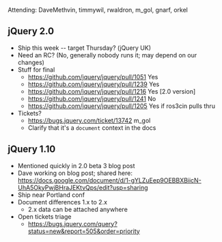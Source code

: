 Attending: DaveMethvin, timmywil, rwaldron, m_gol, gnarf, orkel
  
## jQuery 2.0
* Ship this week -- target Thursday? (jQuery UK)
* Need an RC? (No, generally nobody runs it; may depend on our changes)
* Stuff for final
  - https://github.com/jquery/jquery/pull/1051 Yes
  - https://github.com/jquery/jquery/pull/1239 Yes
  - https://github.com/jquery/jquery/pull/1216 Yes [2.0 version]
  - https://github.com/jquery/jquery/pull/1241 No
  - https://github.com/jquery/jquery/pull/1205 Yes if ros3cin pulls thru
* Tickets?
  - https://bugs.jquery.com/ticket/13742 m_gol
  - Clarify that it's a `document` context in the docs

## jQuery 1.10 
* Mentioned quickly in 2.0 beta 3 blog post
* Dave working on blog post; shared here:
  https://docs.google.com/document/d/1-gYLZuEep9OEBBXBiicN-UhA5OkyPwjBHraJEKtvQps/edit?usp=sharing
* Ship near Portland conf
* Document differences 1.x to 2.x
  - 2.x data can be attached anywhere
* Open tickets triage
  - https://bugs.jquery.com/query?status=new&report=505&order=priority
